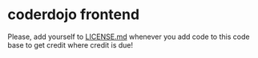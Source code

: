# coderdojo frontend

Please, add yourself to [LICENSE.md](LICENSE.md) whenever you add code to this code base to get credit where credit is due!